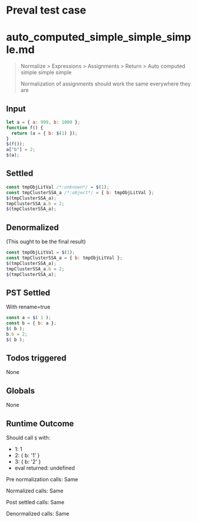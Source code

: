 # Preval test case

# auto_computed_simple_simple_simple.md

> Normalize > Expressions > Assignments > Return > Auto computed simple simple simple
>
> Normalization of assignments should work the same everywhere they are

## Input

`````js filename=intro
let a = { a: 999, b: 1000 };
function f() {
  return (a = { b: $(1) });
}
$(f());
a["b"] = 2;
$(a);
`````


## Settled


`````js filename=intro
const tmpObjLitVal /*:unknown*/ = $(1);
const tmpClusterSSA_a /*:object*/ = { b: tmpObjLitVal };
$(tmpClusterSSA_a);
tmpClusterSSA_a.b = 2;
$(tmpClusterSSA_a);
`````


## Denormalized
(This ought to be the final result)

`````js filename=intro
const tmpObjLitVal = $(1);
const tmpClusterSSA_a = { b: tmpObjLitVal };
$(tmpClusterSSA_a);
tmpClusterSSA_a.b = 2;
$(tmpClusterSSA_a);
`````


## PST Settled
With rename=true

`````js filename=intro
const a = $( 1 );
const b = { b: a };
$( b );
b.b = 2;
$( b );
`````


## Todos triggered


None


## Globals


None


## Runtime Outcome


Should call `$` with:
 - 1: 1
 - 2: { b: '1' }
 - 3: { b: '2' }
 - eval returned: undefined

Pre normalization calls: Same

Normalized calls: Same

Post settled calls: Same

Denormalized calls: Same
